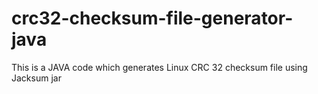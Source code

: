 # crc32-checksum-file-generator-java
This is a JAVA code which generates Linux CRC 32 checksum file using Jacksum jar
